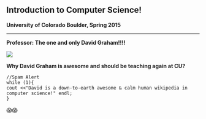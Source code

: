 Introduction to Computer Science!
----------------------------------

**University of Colorado Boulder, Spring 2015**

--------------------------------
**Professor: The one and only David Graham!!!!**

![](https://avatars3.githubusercontent.com/u/122102?v=3&s=400)

**Why David Graham is awesome and should be teaching again at CU?**

```
//Spam Alert
while (1){
cout <<"David is a down-to-earth awesome & calm human wikipedia in computer science!" endl;
} 
```

:scream::scream:
  

